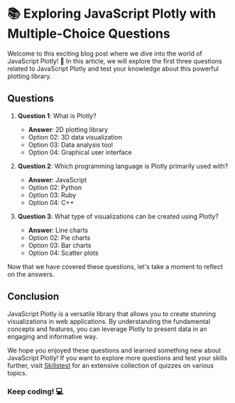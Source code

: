 # 📚 Exploring JavaScript Plotly with Multiple-Choice Questions

Welcome to this exciting blog post where we dive into the world of JavaScript Plotly! 🚀 In this article, we will explore the first three questions related to JavaScript Plotly and test your knowledge about this powerful plotting library.

## Questions

1. **Question 1**: What is Plotly?
   - **Answer**: 2D plotting library
   - Option 02: 3D data visualization
   - Option 03: Data analysis tool
   - Option 04: Graphical user interface

2. **Question 2**: Which programming language is Plotly primarily used with?
   - **Answer**: JavaScript
   - Option 02: Python
   - Option 03: Ruby
   - Option 04: C++

3. **Question 3**: What type of visualizations can be created using Plotly?
   - **Answer**: Line charts
   - Option 02: Pie charts
   - Option 03: Bar charts
   - Option 04: Scatter plots

Now that we have covered these questions, let's take a moment to reflect on the answers.

## Conclusion

JavaScript Plotly is a versatile library that allows you to create stunning visualizations in web applications. By understanding the fundamental concepts and features, you can leverage Plotly to present data in an engaging and informative way.

We hope you enjoyed these questions and learned something new about JavaScript Plotly! If you want to explore more questions and test your skills further, visit [Skillstest](skillstest.me) for an extensive collection of quizzes on various topics.

### Keep coding! 💻
